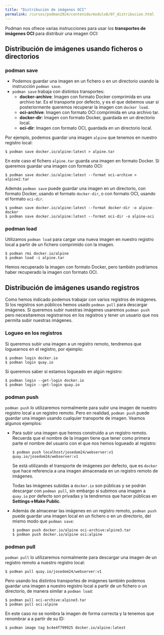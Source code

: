 ```yaml
---
title: "Distribución de imágenes OCI"
permalink: /cursos/podman2024/contenido/modulo8/07_distribucion.html
---
```


Podman nos ofrece varias instrucciones para usar los **transportes de imágenes OCI** para distribuir una imagen OCI:

## Distribución de imágenes usando ficheros o directorios

### podman save

* Podemos guardar una imagen en un fichero o en un directorio usando la instrucción `podman save`. 
* `podman save` trabaja con distintos transportes:
    * **docker-archive**: Imagen con formato Docker comprimida en una archivo tar. Es el transporte por defecto, y es el que debemos usar si posteriormente queremos recuperar la imagen con `docker load`.
    * **oci-archive**: Imagen con formato OCI comprimida en una archivo tar.
    * **docker-dir**: Imagen con formato Docker, guardada en un directorio local.
    * **oci-dir**: Imagen con formato OCI, guardada en un directorio local.

Por ejemplo, podemos guardar una imagen `alpine` que tenemos en nuestro registro local:

```
$ podman save docker.io/alpine:latest > alpine.tar
```
En este caso el fichero `alpine.tar` guarda una imagen en formato Docker. Si queremos guardar una imagen con formato OCI:

```
$ podman save docker.io/alpine:latest --format oci-archive > alpine2.tar
```

Además `podman save` puede guardar una imagen en un directorio, con formato Docker, usando el formato `docker-dir`, o con formato OCI, usando el formato `oci-dir`.
    
```
$ podman save docker.io/alpine:latest --format docker-dir -o alpine-docker
$ podman save docker.io/alpine:latest --format oci-dir -o alpine-oci
```

### podman load

Utilizamos `podman load` para cargar una nueva imagen en nuestro registro local a partir de un fichero comprimido con la imagen.

```
$ podman rmi docker.io/alpine
$ podman load -i alpine.tar
```

Hemos recuperado la imagen con formato Docker, pero también podríamos haber recuperado la imagen con formato OCI.

## Distribución de imágenes usando registros

Como hemos indicado podemos trabajar con varios registros de imágenes. Si los registros son públicos hemos usado `podman pull` para descargar imágenes. Si queremos subir nuestras imágenes usaremos `podman push` pero necesitaremos registrarnos en los registros y tener un usuario que nos permita subir nuestras imágenes.

### Logueo en los registros

Si queremos subir una imagen a un registro remoto, tendremos que loguearnos en el registro, por ejemplo:

```
$ podman login docker.io
$ podman login quay.io
```

Si queremos saber si estamos logueado en algún registro:

```
$ podman login --get-login docker.io
$ podman login --get-login quay.io
```

### podman push

`podman push` lo utilizaremos normalmente para subir una imagen de nuestro registro local a un registro remoto. Pero en realidad, `podman push` puede guardar una imagen usando cualquier transporte de imagen. Veamos algunos ejemplos:

* Para subir una imagen que hemos construido a un registro remoto. Recuerda que el nombre de la imagen tiene que tener como primera parte el nombre del usuario con el que nos hemos logueado al registro:

    ```
    $ podman push localhost/josedom24/webserver:v1 quay.io/josedom24/webserver:v1
    ```
    Se está utilizando el transporte de imágenes por defecto, que es `docker` que hace referencia a una imagen almacenada en un registro remoto de imágenes.

    Todas las imágenes subidas a `docker.io` son públicas y se podrán descargar con `podman pull`, sin embargo si subimos una imagen a `quay.io` por defecto son privadas y la tendremos que hacer públicas en **Settings->Make Public**.

* Además de almacenar las imágenes en un registro remoto, `podman push` puede guardar una imagen local en un fichero o en un directorio, del mismo modo que `podman save`:
    ```
    $ podman push docker.io/alpine oci-archive:alpine3.tar
    $ podman push docker.io/alpine oci:alpine
    ```
 
### podman pull

`podman pull` lo utilizaremos normalmente para descargar una imagen de un registro remoto a nuestro registro local:

```
$ podman pull quay.io/josedom24/webserver:v1
```

Pero usando los distintos transportes de imágenes también podemos guardar una imagen a nuestro registro local a partir de un fichero o un directorio, de manera similar a `podman load`:

```
$ podman pull oci-archive:alpine3.tar
$ podman pull oci:alpine
```

En este caso no se nombra la imagen de forma correcta y la tenemos que renombrar a a partir de su ID:

```
$ podman image tag bc4e4f799925 docker.io/alpine:latest
```
